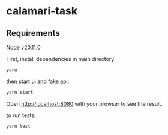 # calamari-task

## Requirements

Node v20.11.0

First, install dependencies
in main directory:

```bash
yarn
```

then start ui and fake api:

```bash
yarn start
```

Open [http://localhost:8080](http://localhost:8080) with your browser to see the result.

to run tests:

```bash
yarn test
```
